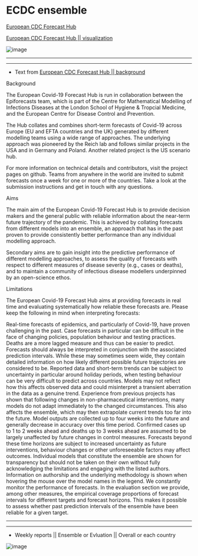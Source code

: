 # ECDC ensemble


[European CDC Forecast Hub](https://covid19forecasthub.eu/index.html)

[European CDC Forecast Hub || visualization ](https://covid19forecasthub.eu/visualisation.html)

![image](https://user-images.githubusercontent.com/30849720/119270266-b9c0f180-bbb0-11eb-942e-856ce94dc376.png)


********
********

* Text from [European CDC Forecast Hub || background](https://covid19forecasthub.eu/background.html)


Background

The European Covid-19 Forecast Hub is run in collaboration between the Epiforecasts team, which is part of the Centre for Mathematical Modelling of Infections Diseases at the London School of Hygiene & Tropcial Medicine, and the European Centre for Disease Control and Prevention.

The Hub collates and combines short-term forecasts of Covid-19 across Europe (EU and EFTA countries and the UK) generated by different modelling teams using a wide range of approaches. The underlying approach was pioneered by the Reich lab and follows similar projects in the USA and in Germany and Poland. Another related project is the US scenario hub.

For more information on technical details and contributors, visit the project pages on github. Teams from anywhere in the world are invited to submit forecasts once a week for one or more of the countries. Take a look at the submission instructions and get in touch with any questions.

Aims

The main aim of the European Covid-19 Forecast Hub is to provide decision makers and the general public with reliable information about the near-term future trajectory of the pandemic. This is achieved by collating forecasts from different models into an ensemble, an approach that has in the past proven to provide consistently better performance than any individual modelling approach.

Secondary aims are to gain insight into the predictive performance of different modelling approaches, to assess the quality of forecasts with respect to different measures of disease severity (e.g., cases or deaths), and to maintain a community of infectious disease modellers underpinned by an open-science ethos.

Limitations

The European Covid-19 Forecast Hub aims at providing forecasts in real time and evaluating systematically how reliable these forecasts are. Please keep the following in mind when interpreting forecasts:

Real-time forecasts of epidemics, and particularly of Covid-19, have proven challenging in the past. Case forecasts in particular can be difficult in the face of changing policies, population behaviour and testing practices. Deaths are a more lagged measure and thus can be easier to predict. Forecasts should always be interpreted in conjunction with the associated prediction intervals. While these may sometimes seem wide, they contain detailed information on how likely different possible future trajectories are considered to be.
Reported data and short-term trends can be subject to uncertainty in particular around holiday periods, when testing behaviour can be very difficult to predict across countries. Models may not reflect how this affects observed data and could misinterpret a transient aberration in the data as a genuine trend.
Experience from previous projects has shown that following changes in non-pharmaceutical interventions, many models do not adapt immediately to the changed circumstances. This also affects the ensemble, which may then extrapolate current trends too far into the future.
Model outputs are collected up to four weeks into the future and generally decrease in accuracy over this time period. Confirmed cases up to 1 to 2 weeks ahead and deaths up to 3 weeks ahead are assumed to be largely unaffected by future changes in control measures. Forecasts beyond these time horizons are subject to increased uncertainty as future interventions, behaviour changes or other unforeseeable factors may affect outcomes.
Individual models that constitute the ensemble are shown for transparency but should not be taken on their own without fully acknowledging the limitations and engaging with the listed authors. Information on authorship and the underlying methodology is shown when hovering the mouse over the model names in the legend.
We constantly monitor the performance of forecasts. In the evaluation section we provide, among other measures, the empirical coverage proportions of forecast intervals for different targets and forecast horizons. This makes it possible to assess whether past prediction intervals of the ensemble have been reliable for a given target.

********
********

* Weekly reports || Ensemble or Evluation || Overall or each country

![image](https://user-images.githubusercontent.com/30849720/119270448-93e81c80-bbb1-11eb-9b93-bd4c5a1a4ea2.png)
